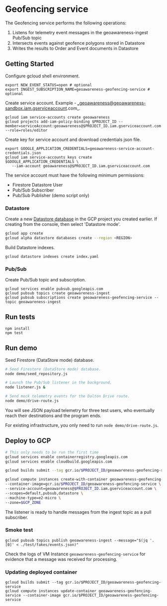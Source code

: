 # Geofencing service

The Geofencing service performs the following operations:

1. Listens for telemetry event messages in the geoawareness-ingest Pub/Sub topic
1. Intersects events against geofence polygons stored in Datastore
1. Writes the results to Order and Event documents in Datastore

## Getting Started

Configure gcloud shell environment.

```
export NEW_EVENT_STATUS=open # optional
export INGEST_SUBSCRIPTION_NAME=geoawareness-geofencing-service # optional
```

Create service account. Example - _geoawareness@geoawareness-sandbox.iam.gserviceaccount.com_.

```
gcloud iam service-accounts create geoawareness
gcloud projects add-iam-policy-binding $PROJECT_ID --member=serviceAccount:geoawareness@$PROJECT_ID.iam.gserviceaccount.com --role=roles/editor
```

Create key for service account and download credentials json file.

```
export GOOGLE_APPLICATION_CREDENTIALS=geoawareness-service-account-credentials.json
gcloud iam service-accounts keys create $GOOGLE_APPLICATION_CREDENTIALS \
   --iam-account geoawareness@$PROJECT_ID.iam.gserviceaccount.com
```

The service account must have the following minimum permissions:

- Firestore Datastore User
- Pub/Sub Subscriber
- Pub/Sub Publisher (demo script only)

### Datastore

Create a new [Datastore database](https://cloud.google.com/datastore/docs/quickstart#create_a_database) in the GCP project you created earlier. If creating
from the console, then select 'Datastore mode'.

```bash
gcloud app create
gcloud alpha datastore databases create --region <REGION>
```

Build Datastore indexes.

```
gcloud datastore indexes create index.yaml
```

### Pub/Sub

Create Pub/Sub topic and subscription.

```
gcloud services enable pubsub.googleapis.com
gcloud pubsub topics create geoawareness-ingest
gcloud pubsub subscriptions create geoawareness-geofencing-service --topic geoawareness-ingest
```

## Run tests

```
npm install
npm test
```

## Run demo

Seed Firestore (DataStore mode) database.

```bash
# Seed Firestore (DataStore mode) database.
node demo/seed_repository.js

# Launch the Pub/Sub listener in the background.
node listener.js &

# Send mock telemetry events for the Dalton Drive route.
node demo/drive-route.js
```

You will see JSON payload telemetry for three test users, who eventually reach their
destinations and the program ends.

For existing infrastructure, you only need to run `node demo/drive-route.js`.

## Deploy to GCP

```bash
# This only needs to be run the first time
gcloud services enable containerregistry.googleapis.com
gcloud services enable cloudbuild.googleapis.com

gcloud builds submit --tag gcr.io/$PROJECT_ID/geoawareness-geofencing-service

gcloud compute instances create-with-container geoawareness-geofencing-service  \
--container-image=gcr.io/$PROJECT_ID/geoawareness-geofencing-service \
--service-account=geoawareness@$PROJECT_ID.iam.gserviceaccount.com \
--scopes=default,pubsub,datastore \
--machine-type=e2-micro \
--zone=$GCP_ZONE
```

The listener is ready to handle messages from the ingest topic as a pull subscriber.

### Smoke test

```
gcloud pubsub topics publish geoawareness-ingest --message="$(jq '.[0]' < ./test/fakes/events.json)"
```

Check the logs of VM Instance `geoawareness-geofencing-service` for evidence that a
message was received for processing.

### Updating deployed container

```
gcloud builds submit --tag gcr.io/$PROJECT_ID/geoawareness-geofencing-service
gcloud compute instances update-container geoawareness-geofencing-service --container-image gcr.io/$PROJECT_ID/geoawareness-geofencing-service
```

